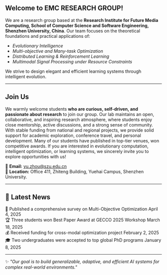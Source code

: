 
## Welcome to EMC RESEARCH GROUP!

<!-- <div style="text-align: center;">
  <img src="images/合影.jpg" alt="Group Photo" style="width:80%; border-radius: 10px; margin-bottom: 1rem;" />
</div> -->

We are a research group based at the **Research Institute for Future Media Computing, School of Computer Science and Software Engineering, Shenzhen University, China**. Our team focuses on the theoretical foundations and practical applications of:

- _Evolutionary Intelligence_  
- _Multi-objective and Many-task Optimization_  
- _Distributed Learning & Reinforcement Learning_  
- _Multimodal Signal Processing under Resource Constraints_

We strive to design elegant and efficient learning systems through intelligent evolution.

---

## Join Us

We warmly welcome students **who are curious, self-driven, and passionate about research** to join our group. Our lab maintains an open, collaborative, and inspiring research atmosphere, where students enjoy close mentorship, active discussions, and a strong sense of community. With stable funding from national and regional projects, we provide solid support for academic exploration, conference travel, and personal development. Many of our students have published in top-tier venues, won competitive awards. If you are interested in evolutionary computation, intelligent optimization, or learning systems, we sincerely invite you to explore opportunities with us!

📧 **Email:** [yu.zhou@szu.edu.cn](mailto:yu.zhou@szu.edu.cn)  
📍 **Location:** Office 411, Zhiteng Building, Yuehai Campus, Shenzhen University.

---

## 📢 Latest News

<div class="news-container">
  <div class="news-item">
    <span class="news-icon">📘</span>
    <span class="news-text">Published a comprehensive survey on Multi-Objective Optimization</span>
    <span class="news-date">April 4, 2025</span>
  </div>
  <div class="news-item">
    <span class="news-icon">🏆</span>
    <span class="news-text">Three students won Best Paper Award at GECCO 2025 Workshop</span>
    <span class="news-date">March 18, 2025</span>
  </div>
  <div class="news-item">
    <span class="news-icon">💰</span>
    <span class="news-text">Received funding for cross-modal optimization project</span>
    <span class="news-date">February 2, 2025</span>
  </div>
  <div class="news-item">
    <span class="news-icon">🎓</span>
    <span class="news-text">Two undergraduates were accepted to top global PhD programs</span>
    <span class="news-date">January 8, 2025</span>
  </div>
</div>

---

✨ _"Our goal is to build generalizable, adaptive, and efficient AI systems for complex real-world environments."_

